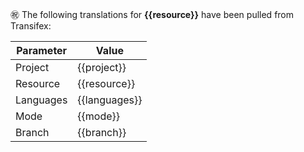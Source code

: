 :congratulations: The following translations for **{{resource}}** have been pulled from Transifex:

| Parameter | Value         |
| --------- | ------------- |
| Project   | {{project}}   |
| Resource  | {{resource}}  |
| Languages | {{languages}} |
| Mode      | {{mode}}      |
| Branch    | {{branch}}    |
